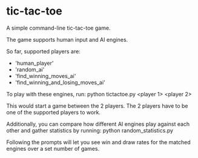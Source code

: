 # tic-tac-toe
A simple command-line tic-tac-toe game.

The game supports human input and AI engines.

So far, supported players are:
- 'human_player'
- 'random_ai'
- 'find_winning_moves_ai'
- 'find_winning_and_losing_moves_ai'

To play with these engines, run:
python tictactoe.py <player 1> <player 2>

This would start a game between the 2 players.
The 2 players have to be one of the supported players to work.

Additionally, you can compare how different AI engines play against each other and gather statistics by running:
python random_statistics.py

Following the prompts will let you see win and draw rates for the matched engines over a set number of games.
